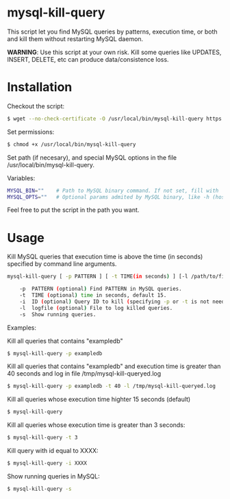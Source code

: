 mysql-kill-query
================

This script let you find MySQL queries by patterns, execution time, or both  and kill them without restarting MySQL daemon.

**WARNING**: Use this script at your own risk. Kill some queries like UPDATES, INSERT, DELETE, etc can produce data/consistence loss.

Installation
============

Checkout the script:

```bash
$ wget --no-check-certificate -O /usr/local/bin/mysql-kill-query https://raw.github.com/cperezcerrato/mysql-kill-query/master/mysql-kill-query 
```

Set permissions:
```bash
$ chmod +x /usr/local/bin/mysql-kill-query
```
Set path (if necesary), and special MySQL options in the file /usr/local/bin/mysql-kill-query.

Variables:
```bash
MYSQL_BIN=""    # Path to MySQL binary command. If not set, fill with 'which mysql'
MYSQL_OPTS=""   # Optional params admited by MySQL binary, like -h (host), -s (socket), etc.
```
Feel free to put the script in the path you want.

Usage
=====

Kill MySQL queries that execution time is above the time (in seconds) specified by command line arguments.

```bash    
mysql-kill-query [ -p PATTERN ] [ -t TIME(in seconds) ] [-l /path/to/file.log ].

    -p  PATTERN (optional) Find PATTERN in MySQL queries.
    -t  TIME (optional) time in seconds, default 15.
    -i  ID (optional) Query ID to kill (specifying -p or -t is not needed using this).
    -l  logfile (optional) File to log killed queries.
    -s  Show running queries.
```
Examples:

Kill all queries that contains "exampledb"
```bash
$ mysql-kill-query -p exampledb
```

Kill all queries that contains "exampledb" and execution time is greater than 40 seconds and log in file /tmp/mysql-kill-queryed.log
```bash
$ mysql-kill-query -p exampledb -t 40 -l /tmp/mysql-kill-queryed.log
```

Kill all queries whose execution time highter 15 seconds (default)
```bash
$ mysql-kill-query
```
Kill all queries whose execution time is greater than 3 seconds:
```bash
$ mysql-kill-query -t 3
```

Kill query with id equal to XXXX:
```bash
$ mysql-kill-query -i XXXX
```

Show running queries in MySQL:
```bash
$ mysql-kill-query -s
```

